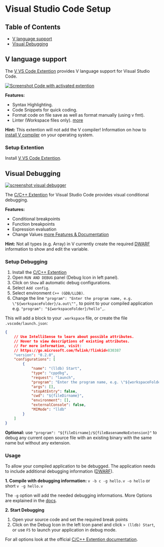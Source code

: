 # Visual Studio Code Setup

## Table of Contents
* [V language support](#v-language-support)
* [Visual Debugging](#visual-debugging)

## V language support
The [V VS Code Extention](https://marketplace.visualstudio.com/items?itemName=vlanguage.vscode-vlang)
provides V language support for Visual Studio Code.

[![Screenshot Code with activated extention](https://github.com/vlang/vscode-vlang/raw/HEAD/images/demo.png)](#)

**Features:**
* Syntax Highlighting.
* Code Snippets for quick coding.
* Format code on file save as well as format manually (using v fmt).
* Linter (Workspace files only).
[more](https://marketplace.visualstudio.com/items?itemName=vlanguage.vscode-vlang)

**Hint:** This extention will not add the V compiler! Information on how to
[install V compiler](https://github.com/vlang/v/blob/master/doc/docs.md#install-from-source)
on your operating system.

### Setup Extention
Install [V VS Code Extention](https://marketplace.visualstudio.com/items?itemName=vlanguage.vscode-vlang).

## Visual Debugging
[![screenshot visual debugger](https://github.com/vlang/v/blob/master/doc/img/vscode-debugger.png?raw=true)](#)

The [C/C++ Extention](https://marketplace.visualstudio.com/items?itemName=ms-vscode.cpptools)
for Visual Studio Code provides visual conditional debugging.

**Features:**
* Conditional breakpoints
* Function breakpoints
* Expression evaluation
* Change Values
[more Features & Documentation](https://code.visualstudio.com/docs/cpp/cpp-debug)

**Hint:** Not all types (e.g. Array) in V currently create the required
[DWARF](https://en.wikipedia.org/wiki/DWARF) information to show and 
edit the variable.

### Setup Debugging
1. Install the [C/C++ Extention](https://marketplace.visualstudio.com/items?itemName=ms-vscode.cpptools)
2. Open `RUN AND DEBUG` panel (Debug Icon in left panel).
3. Click on `Show` all automatic debug configurations.
4. Select `Add config`.
5. Select environment `C++ (GDB/LLDB)`.
6. Change the line `"program": "Enter the program name, e.g. \"${workspaceFolder}/a.out\"",`
to point to your compiled application e.g. `"program": "${workspaceFolder}/hello",`.

This will add a block to your `.workspace` file,
or create the file `.vscode/launch.json`:
```json
{
    // Use IntelliSense to learn about possible attributes.
    // Hover to view descriptions of existing attributes.
    // For more information, visit: 
	// https://go.microsoft.com/fwlink/?linkid=830387
    "version": "0.2.0",
    "configurations": [
        {
            "name": "(lldb) Start",
            "type": "cppdbg",
            "request": "launch",
            "program": "Enter the program name, e.g. \"${workspaceFolder}/a.out\"",
            "args": [],
            "stopAtEntry": false,
            "cwd": "${fileDirname}",
            "environment": [],
            "externalConsole": false,
            "MIMode": "lldb"
        }
    ]
}
```

**Optional:** use `"program": "${fileDirname}/${fileBasenameNoExtension}"` to debug 
any current open source file with an existing binary with the same name but without any extension.

### Usage
To allow your compiled application to be debugged.
The application needs to include additional debugging information
([DWARF](https://en.wikipedia.org/wiki/DWARF)).

**1. Compile with debugging information:**
`v -b c -g hello.v -o hello` or short `v -g hello.v`

The `-g` option will add the needed debugging informations.
More Options are explained in the [docs](docs.md#debugging).


**2. Start Debugging**

1. Open your source code and set the required break points
2. Click on the Debug Icon in the left Icon panel and click
`> (lldb) Start`, or use `F5` to launch your application in debug mode.

For all options look at the official 
[C/C++ Extention documentation](https://code.visualstudio.com/docs/cpp/cpp-debug).
